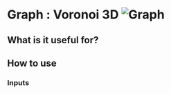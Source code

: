 # Graph : Voronoi 3D ![Graph](https://img.shields.io/badge/Graph-37a573)

## What is it useful for?

## How to use
### Inputs